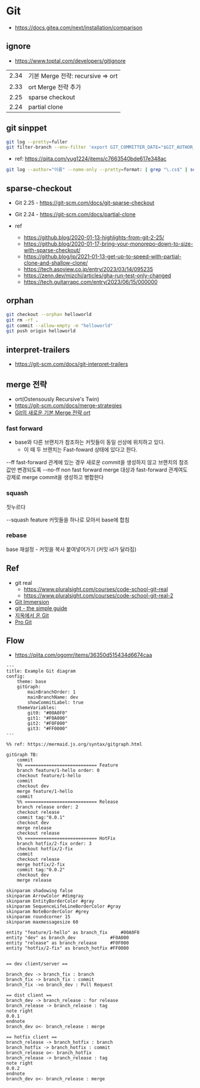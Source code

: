 # Git


- <https://docs.gitea.com/next/installation/comparison>

## ignore

- <https://www.toptal.com/developers/gitignore>


|      |                                   |
| ---- | --------------------------------- |
| 2.34 | 기본 Merge 전략: recursive => ort |
| 2.33 | ort Merge 전략 추가               |
| 2.25 | sparse checkout                   |
| 2.24 | partial clone                     |


## git sinppet

``` sh
git log --pretty=fuller
git filter-branch --env-filter 'export GIT_COMMITTER_DATE="$GIT_AUTHOR_DATE"'
```

- ref: <https://qiita.com/yug1224/items/c7663540bde617e348ac>


``` sh
git log --author="이름" --name-only --pretty=format: | grep "\.cs$" | sort | uniq > author.txt
```


## sparse-checkout

- Git 2.25 - <https://git-scm.com/docs/git-sparse-checkout>
- Git 2.24 - <https://git-scm.com/docs/partial-clone>

- ref
  - <https://github.blog/2020-01-13-highlights-from-git-2-25/>
  - <https://github.blog/2020-01-17-bring-your-monorepo-down-to-size-with-sparse-checkout/>
  - <https://github.blog/jp/2021-01-13-get-up-to-speed-with-partial-clone-and-shallow-clone/>
  - <https://tech.asoview.co.jp/entry/2023/03/14/095235>
  - <https://zenn.dev/mizchi/articles/gha-run-test-only-changed>
  - <https://tech.guitarrapc.com/entry/2023/06/15/000000>

## orphan

``` sh
git checkout --orphan helloworld
git rm -rf .
git commit --allow-empty -m "helloworld"
git push origin helloworld
```

## interpret-trailers

- <https://git-scm.com/docs/git-interpret-trailers>


## merge 전략

- ort(Ostensously Recursive's Twin)
- <https://git-scm.com/docs/merge-strategies>
- [Git의 새로운 기본 Merge 전략 ort](https://blog.outsider.ne.kr/1707)


### fast forward
- base와 다른 브랜치가 참조하는 커밋들이 동일 선상에 위치하고 있다.
  - 이 때 두 브랜치는 Fast-foward 상태에 있다고 한다.

--ff
fast-forward 관계에 있는 경우 새로운 commit을 생성하지 않고 브랜치의 참조 값만 변경되도록
--no-ff
non fast forward
merge 대상과 fast-forward 관계여도 강제로 merge commit을 생성하고 병합한다

### squash

짓누르다

--squash
feature 커밋들을 하나로 모아서 base에 합침

### rebase
base 재설정 - 커밋을 복사 붙여넣어가기 (커밋 id가 달라짐)

## Ref

- git real
  - <https://www.pluralsight.com/courses/code-school-git-real>
  - <https://www.pluralsight.com/courses/code-school-git-real-2>
- [Git Immersion](https://gitimmersion.com/index.html)
- [git - the simple guide](https://rogerdudler.github.io/git-guide/)
- [지옥에서 온 Git](https://opentutorials.org/course/2708)
- [Pro Git](https://git-scm.com/book/en/v2)


## Flow

- https://qiita.com/ogomr/items/36350d515434d6674caa

``` mermaid
---
title: Example Git diagram
config:
    theme: base
    gitGraph:
        mainBranchOrder: 1
        mainBranchName: dev
        showCommitLabel: true
    themeVariables:
        git0: "#00A0F0"
        git1: "#F0A000"
        git2: "#F0F000"
        git3: "#FF0000"
---

%% ref: https://mermaid.js.org/syntax/gitgraph.html

gitGraph TB:
    commit
    %% =========================== Feature
    branch feature/1-hello order: 0
    checkout feature/1-hello
    commit
    checkout dev
    merge feature/1-hello
    commit
    %% =========================== Release
    branch release order: 2
    checkout release
    commit tag:"0.0.1"
    checkout dev
    merge release
    checkout release
    %% =========================== HotFix
    branch hotfix/2-fix order: 3
    checkout hotfix/2-fix
    commit
    checkout release
    merge hotfix/2-fix
    commit tag:"0.0.2"
    checkout dev
    merge release
```

``` plantuml
skinparam shadowing false
skinparam ArrowColor #dimgray
skinparam EntityBorderColor #gray
skinparam SequenceLifeLineBorderColor #gray
skinparam NoteBorderColor #grey
skinparam roundcorner 15
skinparam maxmessagesize 60

entity "feature/1-hello" as branch_fix     #00A0F0
entity "dev" as branch_dev             #F0A000
entity "release" as branch_release     #F0F000
entity "hotfix/2-fix" as branch_hotfix #FF0000


== dev client/server ==

branch_dev -> branch_fix : branch
branch_fix -> branch_fix : commit
branch_fix ->o branch_dev : Pull Request

== dist client ==
branch_dev -> branch_release : for release
branch_release -> branch_release : tag
note right
0.0.1
endnote
branch_dev o<- branch_release : merge

== hotfix client ==
branch_release -> branch_hotfix : branch
branch_hotfix -> branch_hotfix : commit
branch_release o<- branch_hotfix
branch_release -> branch_release : tag
note right
0.0.2
endnote
branch_dev o<- branch_release : merge

```